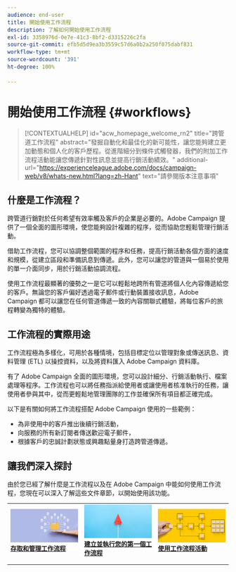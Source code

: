 ```yaml
---
audience: end-user
title: 開始使用工作流程
description: 了解如何開始使用工作流程
exl-id: 3358976d-0e7e-41c3-8bf2-d3315226c2fa
source-git-commit: efb5d5d9ea3b3559c57d6a0b2a250f075dabf831
workflow-type: tm+mt
source-wordcount: '391'
ht-degree: 100%

---
```


# 開始使用工作流程 {#workflows}

>[!CONTEXTUALHELP]
>id="acw_homepage_welcome_rn2"
>title="跨管道工作流程"
>abstract="發掘自動化和最佳化的新可能性，讓您能夠建立更加動態和個人化的客戶歷程。從進階細分到條件式觸發器，我們的附加工作流程活動能讓您傳遞針對性訊息並提高行銷活動績效。"
>additional-url="https://experienceleague.adobe.com/docs/campaign-web/v8/whats-new.html?lang=zh-Hant" text="請參閱版本注意事項"


## 什麼是工作流程？

跨管道行銷對於任何希望有效率觸及客戶的企業是必要的。Adobe Campaign 提供了一個全面的圖形環境，使您能夠設計複雜的程序，從而協助您輕鬆管理行銷活動。

借助工作流程，您可以協調整個範圍的程序和任務，提高行銷活動各個方面的速度和規模，從建立區段和準備訊息到傳遞。此外，您可以讓您的管道與一個易於使用的單一介面同步，用於行銷活動協調流程。

使用工作流程最顯著的優勢之一是它可以輕鬆地跨所有管道將個人化內容傳遞給您的客戶。無論您的客戶偏好透過電子郵件或行動裝置接收訊息，Adobe Campaign 都可以讓您在任何管道傳遞一致的內容關聯式體驗，將每位客戶的旅程轉變為獨特的體驗。

## 工作流程的實際用途

工作流程極為多樣化，可用於各種情境，包括目標定位以管理對象或傳送訊息、資料管理 (ETL) 以操控資料，以及將資料匯入 Adobe Campaign 資料庫。

有了 Adobe Campaign 全面的圖形環境，您可以設計細分、行銷活動執行、檔案處理等程序。工作流程也可以將任務指派給使用者或讓使用者核准執行的任務，讓使用者參與其中，從而更輕鬆地管理團隊的工作並確保所有項目都正確完成。

以下是有關如何將工作流程搭配 Adobe Campaign 使用的一些範例：

* 為非使用中的客戶推出後續行銷活動，
* 向服務的所有新訂閱者傳送歡迎電子郵件，
* 根據客戶的忠誠計劃狀態或興趣點量身打造跨管道傳遞。

## 讓我們深入探討

由於您已經了解什麼是工作流程以及在 Adobe Campaign 中能如何使用工作流程，您現在可以深入了解這些文件章節，以開始使用該功能。

<table style="table-layout:fixed"><tr style="border: 0;">
<td>
<a href="access-monitor.md">
<img alt="存取並管理工作流程" src="assets/do-not-localize/workflow-access.jpeg">
</a>
<div>
<a href="access-monitor.md"><strong>存取和管理工作流程</strong></a>
</div>
<p>
</td>
<td>
<a href="create-workflow.md">
<img alt="銷售機會" src="assets/do-not-localize/workflow-create.jpeg">
</a>
<div><a href="create-workflow.md"><strong>建立並執行您的第一個工作流程</strong>
</div>
<p>
</td>
<td>
<a href="activities/about-activities.md">
<img alt="不常使用" src="assets/do-not-localize/workflow-activities.jpeg">
</a>
<div>
<a href="activities/about-activities.md"><strong>使用工作流程活動</strong></a>
</div>
<p></td>
</tr></table>
